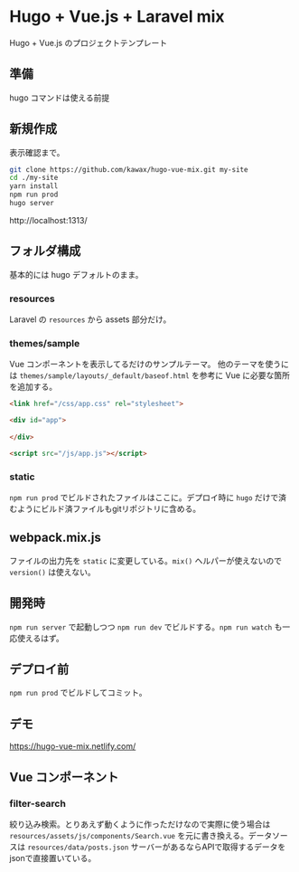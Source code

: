 # Hugo + Vue.js + Laravel mix

Hugo + Vue.js のプロジェクトテンプレート

## 準備
hugo コマンドは使える前提

## 新規作成
表示確認まで。
```bash
git clone https://github.com/kawax/hugo-vue-mix.git my-site
cd ./my-site
yarn install
npm run prod
hugo server
```

http://localhost:1313/

## フォルダ構成

基本的には hugo デフォルトのまま。

### resources
Laravel の `resources` から assets 部分だけ。

### themes/sample
Vue コンポーネントを表示してるだけのサンプルテーマ。
他のテーマを使うには `themes/sample/layouts/_default/baseof.html` を参考に Vue に必要な箇所を追加する。

```html
<link href="/css/app.css" rel="stylesheet">
```

```html
<div id="app">
    
</div>
```

```html
<script src="/js/app.js"></script>
```

### static
`npm run prod` でビルドされたファイルはここに。デプロイ時に `hugo` だけで済むようにビルド済ファイルもgitリポジトリに含める。

## webpack.mix.js
ファイルの出力先を `static` に変更している。`mix()` ヘルパーが使えないので `version()` は使えない。

## 開発時
`npm run server` で起動しつつ `npm run dev` でビルドする。`npm run watch` も一応使えるはず。

## デプロイ前
`npm run prod` でビルドしてコミット。

## デモ
https://hugo-vue-mix.netlify.com/

## Vue コンポーネント

### filter-search
絞り込み検索。とりあえず動くように作っただけなので実際に使う場合は `resources/assets/js/components/Search.vue` を元に書き換える。データソースは `resources/data/posts.json` サーバーがあるならAPIで取得するデータをjsonで直接置いている。

